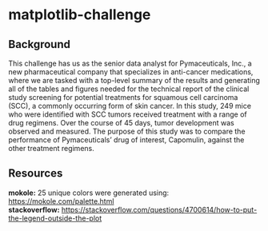 # matplotlib-challenge
## Background
This challenge has us as the senior data analyst for Pymaceuticals, Inc., a new pharmaceutical company that specializes in anti-cancer medications, where we are tasked with a top-level summary of the results and generating all of the tables and figures needed for the technical report of the clinical study screening for potential treatments for squamous cell carcinoma (SCC), a commonly occurring form of skin cancer.
In this study, 249 mice who were identified with SCC tumors received treatment with a range of drug regimens. Over the course of 45 days, tumor development was observed and measured. The purpose of this study was to compare the performance of Pymaceuticals’ drug of interest, Capomulin, against the other treatment regimens.
## Resources
**mokole:** 25 unique colors were generated using: https://mokole.com/palette.html<br>
**stackoverflow:** https://stackoverflow.com/questions/4700614/how-to-put-the-legend-outside-the-plot

